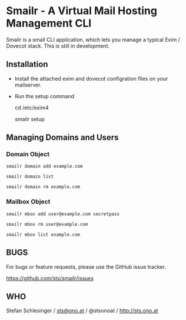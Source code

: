 # Smailr - A Virtual Mail Hosting Management CLI

Smailr is a small CLI application, which lets you manage a typical Exim / Dovecot stack.
This is still in development.

## Installation

 * Install the attached exim and dovecot configration files on your mailserver.

 * Run the setup command

    cd /etc/exim4

    smailr setup


## Managing Domains and Users

### Domain Object

    smailr domain add example.com

    smailr domain list

    smailr domain rm example.com

### Mailbox Object

    smailr mbox add user@example.com secretpass

    smailr mbox rm user@example.com

    smailr mbox list example.com


## BUGS

For bugs or feature requests, please use the GitHub issue tracker.

https://github.com/sts/smailr/issues


## WHO

Stefan Schlesinger / sts@ono.at / @stsonoat / http://sts.ono.at

